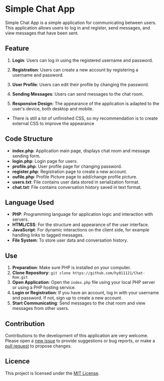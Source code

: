 # Simple Chat App

Simple Chat App is a simple application for communicating between users. This application allows users to log in and register, send messages, and view messages that have been sent.

## Feature

1. **Login**: Users can log in using the registered username and password.

2. **Registration**: Users can create a new account by registering a username and password.

3. **User Profile**: Users can edit their profile by changing the password.

4. **Sending Messages**: Users can send messages to the chat room.

5. **Responsive Design**: The appearance of the application is adapted to the user's device, both desktop and mobile.
- There is still a lot of unfinished CSS, so my recommendation is to create external CSS to improve the appearance

## Code Structure

- **index.php**: Application main page, displays chat room and message sending form.
- **login.php**: Login page for users.
- **profile.php**: User profile page for changing password.
- **register.php**: Registration page to create a new account.
- **oufile.php**: Profile Picture page to add/change profile picture.
- **users.txt**: File contains user data stored in serialization format.
- **chat.txt**: File contains conversation history saved in text format.

## Language Used

- **PHP**: Programming language for application logic and interaction with servers.
- **HTML/CSS**: For the structure and appearance of the user interface.
- **JavaScript**: For dynamic interactions on the client side, for example handling links to tagged messages.
- **File System**: To store user data and conversation history.

## Use

1. **Preparation**: Make sure PHP is installed on your computer.
2. **Clone Repository**: `git clone https://github.com/hy011121/Chat-Rom.git`
3. **Open Application**: Open the `index.php` file using your local PHP server or using a PHP hosting service.
4. **Login or Registration**: If you have an account, log in with your username and password. If not, sign up to create a new account.
5. **Start Communicating**: Send messages to the chat room and view messages from other users.

## Contribution

Contributions to the development of this application are very welcome. Please open a [new issue](https://github.com/hy011121/Chat-Rom/issues/) to provide suggestions or bug reports, or make a [pull request](https://github.com/hy011121/Chat-Rom/pulls) to propose changes.

## Licence

This project is licensed under the [MIT License](LICENSE).
